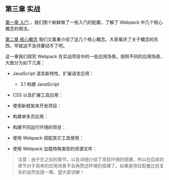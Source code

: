 ## 第三章 实战

[第一章 入门](/di-yi-zhang-ru-men-pei-zhi.md) ，我们图个新鲜做了一些入门的配置，了解了 Webpack 中几个核心概念的用法。

[第二章 核心概念](/di-er-zhang-he-xin-gai-nian.md) 我们又着重介绍了这几个核心概念。大家看厌了关于概念的东西，早就迫不及待要动手了吧。

这一章我们探究 Webpack 在实战项目中的一些应用场景。按照不同的应用场景，大致分为如下几类：

- JavaScript 语言新特性、扩展语言应用：

    - 3.1 构建 JavaScript
    
    
- CSS 以及扩展工具应用：

- 使用新框架来开发项目：

- 构建单多页应用：

- 构建不同运行环境的项目：

- 使用 Webpack 搭配其它工具使用：

- 使用 Webpack 加载特殊类型的资源文件：

> 注意：由于在之前的章节，以及详细介绍了项目环境的搭建，所以在后续的章节对于简单的应用场景不会再赘述环境的搭建了。如果是项目配置比较复杂的自然会提一嘴，望大家谅解！